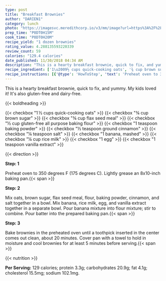 ```yaml
---
type: post
title: "Breakfast Brownies"
author: "DARIEN1"
category: lunch
photo: "https://imagesvc.meredithcorp.io/v3/mm/image?url=https%3A%2F%2Fimages.media-allrecipes.com%2Fuserphotos%2F1011490.jpg"
prep_time: "P0DT0H15M"
cook_time: "P0DT0H20M"
recipe_yield: "1 dozen brownies"
rating_value: 4.288135593220339
review_count: 59
calories: "129.4 calories"
date_published: 11/30/2018 04:34 AM
description: "This is a hearty breakfast brownie, quick to fix, and yummy. My kids loved it! It's also gluten-free and dairy-free."
recipe_ingredient: ['1\u2009½ cups quick-cooking oats', '¾ cup brown sugar', '¾ cup flax seed meal', '½ cup gluten-free all purpose baking flour', '1 teaspoon baking powder', '½ teaspoon ground cinnamon', '¼ teaspoon salt', '1 banana, mashed', '¼ cup rice milk', '1 egg', '1 teaspoon vanilla extract']
recipe_instructions: [{'@type': 'HowToStep', 'text': 'Preheat oven to 350 degrees F (175 degrees C). Lightly grease an 8x10-inch baking pan.\n'}, {'@type': 'HowToStep', 'text': 'Mix oats, brown sugar, flax seed meal, flour, baking powder, cinnamon, and salt together in a bowl. Mix banana, rice milk, egg, and vanilla extract together in a separate bowl. Pour banana mixture into flour mixture; stir to combine. Pour batter into the prepared baking pan.\n'}, {'@type': 'HowToStep', 'text': 'Bake brownies in the preheated oven until a toothpick inserted in the center comes out clean, about 20 minutes. Cover pan with a towel to hold in moisture and cool brownies for at least 5 minutes before serving.\n'}]
---
```


This is a hearty breakfast brownie, quick to fix, and yummy. My kids loved it! It's also gluten-free and dairy-free. 

{{< boldheading >}}

{{< checkbox "1 ½ cups quick-cooking oats" >}}
{{< checkbox "¾ cup brown sugar" >}}
{{< checkbox "¾ cup flax seed meal" >}}
{{< checkbox "½ cup gluten-free all purpose baking flour" >}}
{{< checkbox "1 teaspoon baking powder" >}}
{{< checkbox "½ teaspoon ground cinnamon" >}}
{{< checkbox "¼ teaspoon salt" >}}
{{< checkbox "1  banana, mashed" >}}
{{< checkbox "¼ cup rice milk" >}}
{{< checkbox "1  egg" >}}
{{< checkbox "1 teaspoon vanilla extract" >}}


{{< direction >}}

**Step: 1**

Preheat oven to 350 degrees F (175 degrees C). Lightly grease an 8x10-inch baking pan.{{< span >}}

**Step: 2**

Mix oats, brown sugar, flax seed meal, flour, baking powder, cinnamon, and salt together in a bowl. Mix banana, rice milk, egg, and vanilla extract together in a separate bowl. Pour banana mixture into flour mixture; stir to combine. Pour batter into the prepared baking pan.{{< span >}}

**Step: 3**

Bake brownies in the preheated oven until a toothpick inserted in the center comes out clean, about 20 minutes. Cover pan with a towel to hold in moisture and cool brownies for at least 5 minutes before serving.{{< span >}}

{{< nutrition >}}

**Per Serving:** 129 calories; protein 3.3g; carbohydrates 20.9g; fat 4.1g; cholesterol 15.5mg; sodium 102.1mg.